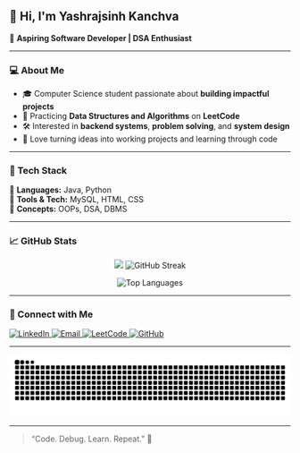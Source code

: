 ## 👋 Hi, I'm **Yashrajsinh Kanchva**

🎯 **Aspiring Software Developer | DSA Enthusiast**

---

### 💻 About Me  
- 🎓 Computer Science student passionate about **building impactful projects**    
- 🧩 Practicing **Data Structures and Algorithms** on **LeetCode**  
- 🛠 Interested in **backend systems**, **problem solving**, and **system design**  
- 🚀 Love turning ideas into working projects and learning through code  

---

### 🧠 Tech Stack  
💬 **Languages:** Java, Python      
🧰 **Tools & Tech:** MySQL, HTML, CSS     
🧮 **Concepts:** OOPs, DSA, DBMS

---

### 📈 GitHub Stats  

<p align="center">
  <img src="https://github-readme-stats.vercel.app/api?username=Yashrajsinh-Kanchva&show_icons=true&theme=tokyonight&hide_border=true&v=1" height="160"/>
  <img src="https://streak-stats.demolab.com?user=Yashrajsinh-Kanchva&theme=tokyonight&hide_border=true" height="160" alt="GitHub Streak"/>
</p>


<p align="center">
  <img src="https://github-readme-stats.vercel.app/api/top-langs/?username=Yashrajsinh-Kanchva&layout=compact&theme=tokyonight&hide_border=true" alt="Top Languages" height="150"/>
</p>

---

### 🔗 Connect with Me  
<p align="left">
  <a href="https://www.linkedin.com/in/yashrajsinh-kanchva-186310387/" target="_blank">
    <img src="https://img.shields.io/badge/LinkedIn-blue?style=for-the-badge&logo=linkedin" alt="LinkedIn"/>
  </a>
  <a href="mailto:yashrajsinhkanchva7435@gmail.com">
    <img src="https://img.shields.io/badge/Email-D14836?style=for-the-badge&logo=gmail&logoColor=white" alt="Email"/>
  </a>
  <a href="https://leetcode.com/kanchva_yashrajsinh_7435/">
    <img src="https://img.shields.io/badge/LeetCode-FFA116?style=for-the-badge&logo=LeetCode&logoColor=white" alt="LeetCode"/>
  </a>
  <a href="https://github.com/Yashrajsinh-Kanchva">
    <img src="https://img.shields.io/badge/GitHub-100000?style=for-the-badge&logo=github&logoColor=white" alt="GitHub"/>
  </a>
</p>

---

<p align="center">
  <picture>
    <source media="(prefers-color-scheme: dark)" srcset="https://raw.githubusercontent.com/Yashrajsinh-Kanchva/Yashrajsinh-Kanchva/output/github-contribution-grid-snake-dark.svg" />
    <source media="(prefers-color-scheme: light)" srcset="https://raw.githubusercontent.com/Yashrajsinh-Kanchva/Yashrajsinh-Kanchva/output/github-contribution-grid-snake.svg" />
    <img alt="github contribution grid snake animation" src="https://raw.githubusercontent.com/Yashrajsinh-Kanchva/Yashrajsinh-Kanchva/output/github-contribution-grid-snake.svg" />
  </picture>
</p>



---

> “Code. Debug. Learn. Repeat.” 🚀
